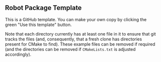 ## Robot Package Template

This is a GitHub template. You can make your own copy by clicking the green "Use this template" button.

Note that each directory currently has at least one file in it to ensure that git tracks the files (and, consequently, that a fresh clone has directories present for CMake to find). These example files can be removed if required (and the directories can be removed if `CMakeLists.txt` is adjusted accordingly).